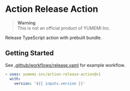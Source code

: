 # Action Release Action

> **Warning**  
> This is not an official product of YUMEMI Inc.

Release TypeScript action with prebuilt bundle.


## Getting Started

See [.github/workflows/release.yaml](.github/workflows/release.yaml) for example workflow.

```yaml
- uses: yumemi-inc/action-release-action@v1
  with:
    version: '${{ inputs.version }}'
```
